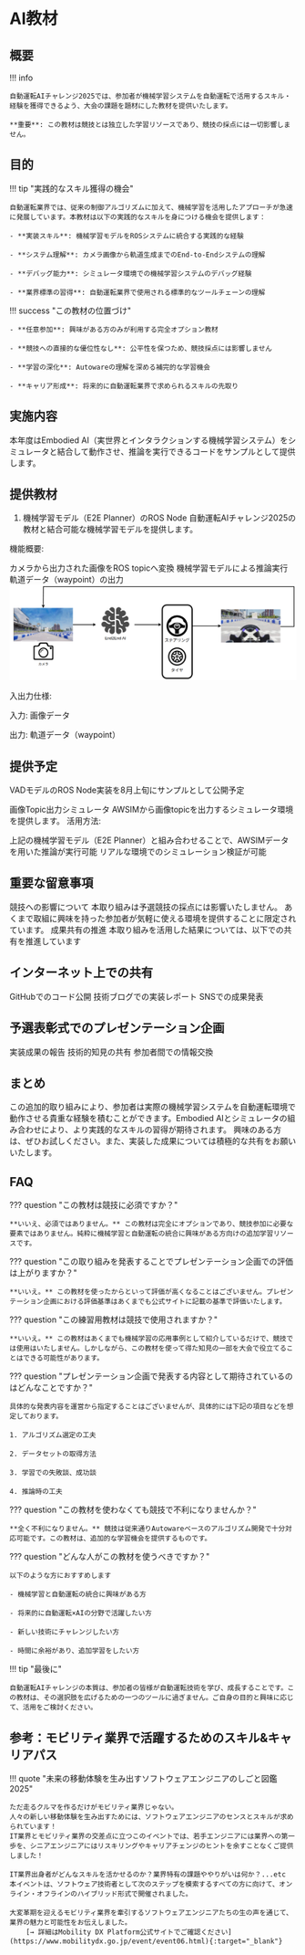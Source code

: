 # AI教材

## 概要

!!! info

    自動運転AIチャレンジ2025では、参加者が機械学習システムを自動運転で活用するスキル・経験を獲得できるよう、大会の課題を題材にした教材を提供いたします。

    **重要**: この教材は競技とは独立した学習リソースであり、競技の採点には一切影響しません。

## 目的

!!! tip "実践的なスキル獲得の機会"

    自動運転業界では、従来の制御アルゴリズムに加えて、機械学習を活用したアプローチが急速に発展しています。本教材は以下の実践的なスキルを身につける機会を提供します：

    - **実装スキル**: 機械学習モデルをROSシステムに統合する実践的な経験

    - **システム理解**: カメラ画像から軌道生成までのEnd-to-Endシステムの理解

    - **デバッグ能力**: シミュレータ環境での機械学習システムのデバッグ経験

    - **業界標準の習得**: 自動運転業界で使用される標準的なツールチェーンの理解

!!! success "この教材の位置づけ"

    - **任意参加**: 興味がある方のみが利用する完全オプション教材

    - **競技への直接的な優位性なし**: 公平性を保つため、競技採点には影響しません

    - **学習の深化**: Autowareの理解を深める補完的な学習機会

    - **キャリア形成**: 将来的に自動運転業界で求められるスキルの先取り

## 実施内容

本年度はEmbodied AI（実世界とインタラクションする機械学習システム）をシミュレータと結合して動作させ、推論を実行できるコードをサンプルとして提供します。

## 提供教材

1. 機械学習モデル（E2E Planner）のROS Node
自動運転AIチャレンジ2025の教材と結合可能な機械学習モデルを提供します。

機能概要:

カメラから出力された画像をROS topicへ変換
機械学習モデルによる推論実行
軌道データ（waypoint）の出力
![alt text](assets/ai_image.png)

入出力仕様:

入力: 画像データ

出力: 軌道データ（waypoint）

## 提供予定

VADモデルのROS Node実装を8月上旬にサンプルとして公開予定

画像Topic出力シミュレータ
AWSIMから画像topicを出力するシミュレータ環境を提供します。
活用方法:

上記の機械学習モデル（E2E Planner）と組み合わせることで、AWSIMデータを用いた推論が実行可能
リアルな環境でのシミュレーション検証が可能

## 重要な留意事項

競技への影響について
本取り組みは予選競技の採点には影響いたしません。 あくまで取組に興味を持った参加者が気軽に使える環境を提供することに限定されています。
成果共有の推進
本取り組みを活用した結果については、以下での共有を推進しています

## インターネット上での共有

GitHubでのコード公開
技術ブログでの実装レポート
SNSでの成果発表

## 予選表彰式でのプレゼンテーション企画

実装成果の報告
技術的知見の共有
参加者間での情報交換

## まとめ

この追加的取り組みにより、参加者は実際の機械学習システムを自動運転環境で動作させる貴重な経験を積むことができます。Embodied AIとシミュレータの組み合わせにより、より実践的なスキルの習得が期待されます。
興味のある方は、ぜひお試しください。また、実装した成果については積極的な共有をお願いいたします。

## FAQ

??? question "この教材は競技に必須ですか？"

    **いいえ、必須ではありません。** この教材は完全にオプションであり、競技参加に必要な要素ではありません。純粋に機械学習と自動運転の統合に興味がある方向けの追加学習リソースです。

??? question "この取り組みを発表することでプレゼンテーション企画での評価は上がりますか？"

    **いいえ。** この教材を使ったからといって評価が高くなることはございません。プレゼンテーション企画における評価基準はあくまでも公式サイトに記載の基準で評価いたします。

??? question "この練習用教材は競技で使用されますか？"

    **いいえ。** この教材はあくまでも機械学習の応用事例として紹介しているだけで、競技では使用はいたしません。しかしながら、この教材を使って得た知見の一部を大会で役立てることはできる可能性があります。

??? question "プレゼンテーション企画で発表する内容として期待されているのはどんなことですか？"

    具体的な発表内容を運営から指定することはございませんが、具体的には下記の項目などを想定しております。

    1. アルゴリズム選定の工夫

    2. データセットの取得方法

    3. 学習での失敗談、成功談

    4. 推論時の工夫

??? question "この教材を使わなくても競技で不利になりませんか？"

    **全く不利になりません。** 競技は従来通りAutowareベースのアルゴリズム開発で十分対応可能です。この教材は、追加的な学習機会を提供するものです。

??? question "どんな人がこの教材を使うべきですか？"

    以下のような方におすすめします

    - 機械学習と自動運転の統合に興味がある方

    - 将来的に自動運転×AIの分野で活躍したい方

    - 新しい技術にチャレンジしたい方

    - 時間に余裕があり、追加学習をしたい方

!!! tip "最後に"

    自動運転AIチャレンジの本質は、参加者の皆様が自動運転技術を学び、成長することです。この教材は、その選択肢を広げるための一つのツールに過ぎません。ご自身の目的と興味に応じて、活用をご検討ください。

## 参考：モビリティ業界で活躍するためのスキル&キャリアパス

!!! quote "未来の移動体験を生み出すソフトウェアエンジニアのしごと図鑑2025"

    ただ走るクルマを作るだけがモビリティ業界じゃない。
    人々の新しい移動体験を生み出すためには、ソフトウェアエンジニアのセンスとスキルが求められています！
    IT業界とモビリティ業界の交差点に立つこのイベントでは、若手エンジニアには業界への第一歩を、シニアエンジニアにはリスキリングやキャリアチェンジのヒントを余すことなくご提供しました！

    IT業界出身者がどんなスキルを活かせるのか？業界特有の課題ややりがいは何か？...etc
    本イベントは、ソフトウェア技術者として次のステップを模索するすべての方に向けて、オンライン・オフラインのハイブリッド形式で開催されました。

    大変革期を迎えるモビリティ業界を牽引するソフトウェアエンジニアたちの生の声を通じて、業界の魅力と可能性をお伝えしました。
        [→ 詳細はMobility DX Platform公式サイトでご確認ください](https://www.mobilitydx.go.jp/event/event06.html){:target="_blank"}
